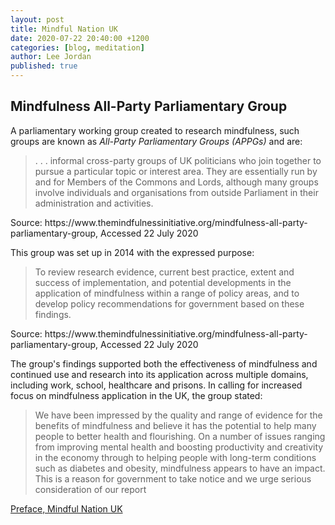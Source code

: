 ```yaml
---
layout: post
title: Mindful Nation UK
date: 2020-07-22 20:40:00 +1200
categories: [blog, meditation]
author: Lee Jordan
published: true
---
```


<h2>Mindfulness All-Party Parliamentary Group</h2>

<p>A parliamentary working group created to research mindfulness, such groups are known as <i>All-Party Parliamentary Groups (APPGs)</i> and are:</p> 

<p><blockquote> . . . informal cross-party groups of UK politicians who join together to pursue a particular topic or interest area. They are essentially run by and for Members of the Commons and Lords, although many groups involve individuals and organisations from outside Parliament in their administration and activities.</blockquote></p>

<p>Source: https://www.themindfulnessinitiative.org/mindfulness-all-party-parliamentary-group, Accessed 22 July 2020</p>

<p>This group was set up in 2014 with the expressed purpose:</p>

<p><blockquote>To review research evidence, current best practice, extent and success of implementation, and potential developments in the application of mindfulness within a range of policy areas, and to develop policy recommendations for government based on these findings.</blockquote></p>

<p>Source: https://www.themindfulnessinitiative.org/mindfulness-all-party-parliamentary-group, Accessed 22 July 2020</p>

<p>The group's findings supported both the effectiveness of mindfulness and continued use and research into its application across multiple domains, including work, school, healthcare and prisons. In calling for increased focus on mindfulness application in the UK, the group stated:</p>

<p><blockquote>We have been impressed by the quality and range of evidence for the benefits of mindfulness and believe it has the potential to help many people to better health and flourishing. On a number of issues ranging from improving mental health and boosting productivity and creativity in the economy through to helping people with long-term conditions such as diabetes and obesity, mindfulness appears to have an impact. This is a reason for government to take notice and we urge serious consideration of our report</blockquote></p>

<p><a href="https://therapyaroha.co.nz/public/assets/pdf/mindfulness-appg-report_2.0.pdf" title="Mindful Nation UK" target="_blank">Preface, Mindful Nation UK</a>
